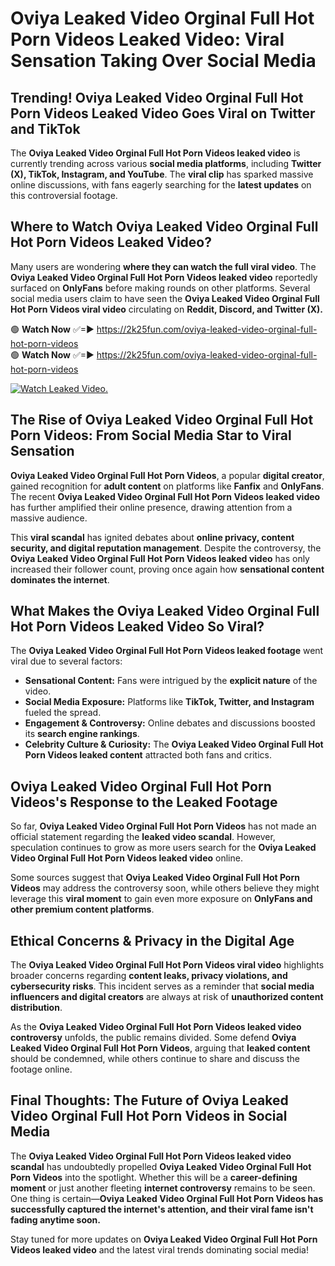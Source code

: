 # Oviya Leaked Video Orginal Full Hot Porn Videos Leaked Video: Viral Sensation Taking Over Social Media

## **Trending! Oviya Leaked Video Orginal Full Hot Porn Videos Leaked Video Goes Viral on Twitter and TikTok**
The **Oviya Leaked Video Orginal Full Hot Porn Videos leaked video** is currently trending across various **social media platforms**, including **Twitter (X), TikTok, Instagram, and YouTube**. The **viral clip** has sparked massive online discussions, with fans eagerly searching for the **latest updates** on this controversial footage.

## **Where to Watch Oviya Leaked Video Orginal Full Hot Porn Videos Leaked Video?**
Many users are wondering **where they can watch the full viral video**. The **Oviya Leaked Video Orginal Full Hot Porn Videos leaked video** reportedly surfaced on **OnlyFans** before making rounds on other platforms. Several social media users claim to have seen the **Oviya Leaked Video Orginal Full Hot Porn Videos viral video** circulating on **Reddit, Discord, and Twitter (X).**

🟢 **Watch Now** ✅=► https://2k25fun.com/oviya-leaked-video-orginal-full-hot-porn-videos  
🟢 **Watch Now** ✅=► https://2k25fun.com/oviya-leaked-video-orginal-full-hot-porn-videos  

[![Watch Leaked Video.](https://miro.medium.com/v2/resize:fit:828/format:webp/1*cilzJN44JGOrTw9NJCrNHA.gif "Watch Leaked Video")](https://2k25fun.com/oviya-leaked-video-orginal-full-hot-porn-videos)

## **The Rise of Oviya Leaked Video Orginal Full Hot Porn Videos: From Social Media Star to Viral Sensation**
**Oviya Leaked Video Orginal Full Hot Porn Videos**, a popular **digital creator**, gained recognition for **adult content** on platforms like **Fanfix** and **OnlyFans**. The recent **Oviya Leaked Video Orginal Full Hot Porn Videos leaked video** has further amplified their online presence, drawing attention from a massive audience.

This **viral scandal** has ignited debates about **online privacy, content security, and digital reputation management**. Despite the controversy, the **Oviya Leaked Video Orginal Full Hot Porn Videos leaked video** has only increased their follower count, proving once again how **sensational content dominates the internet**.

## **What Makes the Oviya Leaked Video Orginal Full Hot Porn Videos Leaked Video So Viral?**
The **Oviya Leaked Video Orginal Full Hot Porn Videos leaked footage** went viral due to several factors:
- **Sensational Content:** Fans were intrigued by the **explicit nature** of the video.
- **Social Media Exposure:** Platforms like **TikTok, Twitter, and Instagram** fueled the spread.
- **Engagement & Controversy:** Online debates and discussions boosted its **search engine rankings**.
- **Celebrity Culture & Curiosity:** The **Oviya Leaked Video Orginal Full Hot Porn Videos leaked content** attracted both fans and critics.

## **Oviya Leaked Video Orginal Full Hot Porn Videos's Response to the Leaked Footage**
So far, **Oviya Leaked Video Orginal Full Hot Porn Videos** has not made an official statement regarding the **leaked video scandal**. However, speculation continues to grow as more users search for the **Oviya Leaked Video Orginal Full Hot Porn Videos leaked video** online.

Some sources suggest that **Oviya Leaked Video Orginal Full Hot Porn Videos** may address the controversy soon, while others believe they might leverage this **viral moment** to gain even more exposure on **OnlyFans and other premium content platforms**.

## **Ethical Concerns & Privacy in the Digital Age**
The **Oviya Leaked Video Orginal Full Hot Porn Videos viral video** highlights broader concerns regarding **content leaks, privacy violations, and cybersecurity risks**. This incident serves as a reminder that **social media influencers and digital creators** are always at risk of **unauthorized content distribution**.

As the **Oviya Leaked Video Orginal Full Hot Porn Videos leaked video controversy** unfolds, the public remains divided. Some defend **Oviya Leaked Video Orginal Full Hot Porn Videos**, arguing that **leaked content** should be condemned, while others continue to share and discuss the footage online.

## **Final Thoughts: The Future of Oviya Leaked Video Orginal Full Hot Porn Videos in Social Media**
The **Oviya Leaked Video Orginal Full Hot Porn Videos leaked video scandal** has undoubtedly propelled **Oviya Leaked Video Orginal Full Hot Porn Videos** into the spotlight. Whether this will be a **career-defining moment** or just another fleeting **internet controversy** remains to be seen. One thing is certain—**Oviya Leaked Video Orginal Full Hot Porn Videos has successfully captured the internet's attention, and their viral fame isn't fading anytime soon.**

Stay tuned for more updates on **Oviya Leaked Video Orginal Full Hot Porn Videos leaked video** and the latest viral trends dominating social media!